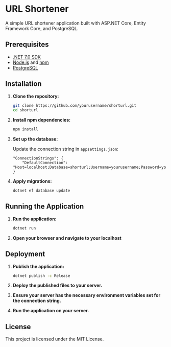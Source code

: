 # URL Shortener

A simple URL shortener application built with ASP.NET Core, Entity Framework Core, and PostgreSQL.

## Prerequisites

- [.NET 7.0 SDK](https://dotnet.microsoft.com/download/dotnet/7.0)
- [Node.js](https://nodejs.org/) and [npm](https://www.npmjs.com/)
- [PostgreSQL](https://www.postgresql.org/)

## Installation

1. **Clone the repository:**

    ```sh
    git clone https://github.com/yourusername/shorturl.git
    cd shorturl
    ```

2. **Install npm dependencies:**

    ```sh
    npm install
    ```

3. **Set up the database:**

   Update the connection string in `appsettings.json`:

    ```
    "ConnectionStrings": {
        "DefaultConnection": "Host=localhost;Database=shorturl;Username=yourusername;Password=yourpassword"
    }
    ```

4. **Apply migrations:**

    ```sh
    dotnet ef database update
    ```

## Running the Application

1. **Run the application:**

    ```sh
    dotnet run
    ```

2. **Open your browser and navigate to your localhost**

## Deployment

1. **Publish the application:**

    ```sh
    dotnet publish -c Release
    ```

2. **Deploy the published files to your server.**

3. **Ensure your server has the necessary environment variables set for the connection string.**

4. **Run the application on your server.**

## License

This project is licensed under the MIT License.